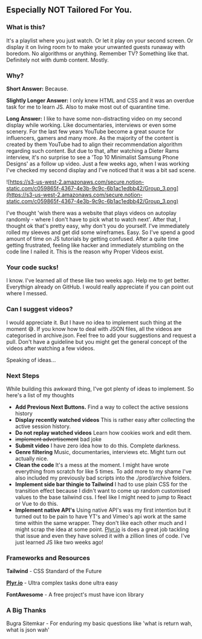 ## Especially NOT Tailored For You.

### What is this?

It's a playlist where you just watch. Or let it play on your second screen. Or display it on living room tv to make your unwanted guests runaway with boredom. No algorithms or anything. Remember TV? Something like that.  Definitely not with dumb content. Mostly.

### Why?

**Short Answer:** Because.

**Slightly Longer Answer:** I only knew HTML and CSS and it was an overdue task for me to learn JS. Also to make most out of quarantine time. 

**Long Answer:** I like to have some non-distracting video on my second display while working. Like documentaries, interviews or even some scenery. For the last few years YouTube become a great source for influencers, gamers and many more. As the majority of the content is created by them YouTube had to align their recommendation algorithm regarding such content. But due to that, after watching a Dieter Rams interview, it's no surprise to see a 'Top 10 Minimalist Samsung Phone Designs' as a follow up video. Just a few weeks ago, when I was working I've checked my second display and I've noticed that it was a bit sad scene. 

![https://s3-us-west-2.amazonaws.com/secure.notion-static.com/c059865f-4367-4e3b-9c9c-6b1ac1edbb42/Group_3.png](https://s3-us-west-2.amazonaws.com/secure.notion-static.com/c059865f-4367-4e3b-9c9c-6b1ac1edbb42/Group_3.png)

I've thought 'wish there was a website that plays videos on autoplay randomly - where I don't have to pick what to watch next'. After that, I thought ok that's pretty easy, why don't you do yourself. I've  immediately rolled my sleeves and get did some wireframes. Easy. So I've spend a good amount of time on JS tutorials by getting confused. After a quite time getting frustrated, feeling like hacker and immediately stumbling on the code line I nailed it. This is the reason why Proper Videos exist. 

### Your code sucks!

I know. I've learned all of these like two weeks ago. Help me to get better. Everythign already on GitHub. I would really appreciate if you can point out where I messed. 

### Can I suggest videos?

I would appreciate it. But I have no idea to implement such thing at the moment 😅. If you know how to deal with JSON files, all the videos are categorised in archive.json. Feel free to add your suggestions and request a pull. Don't have a guideline but you might get the general concept of the videos after watching a few videos. 

Speaking of ideas...

### Next Steps

While building this awkward thing, I've got plenty of ideas to implement. So here's a list of my thoughts

- **Add Previous Next Buttons.** Find a way to collect the active sessions history
- **Display recently watched videos** This is rather easy after collecting the active session history.
- **Do not replay watched videos** Learn how cookies work and edit them.
- ~~implement advertisement~~  bad joke
- **Submit video** I have zero idea how to do this. Complete darkness.
- **Genre filtering** Music, documentaries, interviews etc. Might turn out actually nice.
- **Clean the code** It's a mess at the moment. I might have wrote everything from scratch for like 5 times. To add more to my shame I've also included my previously bad scripts into the ./prod/archive   folders.
- **Implement side bar thingie to Tailwind** I had to use plain CSS for the transition effect because I didn't want to come up random customised values to the base tailwind css. I feel like I might need to jump to React or Vue to do this.
- **Implement native API's** Using native API's was my first intention but it turned out to be pain to have YT's and Vimeo's api work at the same time within the same wrapper. They don't like each other much and I might scrap the idea at some point. [Plyr.io](http://plyr.io) is does a great job tackling that issue and even they have solved it with a zillion lines of code. I've just learned JS like two weeks ago!

### Frameworks and Resources

**Tailwind** - CSS Standard of the Future

**[Plyr.io](http://plyr.io)** - Ultra complex tasks done ultra easy 

**FontAwesome** - A free project's must have icon library

### A Big **Thanks**

Bugra Sitemkar - For enduring my basic questions like 'what is return wah, what is json wah'